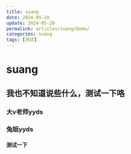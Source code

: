 ```yaml
---
title: suang
date: 2024-05-28
update: 2024-05-28
permalink: articles/suang/Demo/
categories: suang
tags: [测试]
---
```


# suang

## 我也不知道说些什么，测试一下咯

### 大v老师yyds

### 兔姐yyds

#### 测试一下